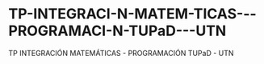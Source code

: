 # TP-INTEGRACI-N-MATEM-TICAS---PROGRAMACI-N-TUPaD---UTN
TP INTEGRACIÓN MATEMÁTICAS - PROGRAMACIÓN TUPaD - UTN
